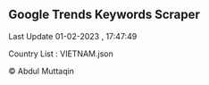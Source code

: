 

## Google Trends Keywords Scraper 
 
Last Update 01-02-2023 , 17:47:49

Country List :
VIETNAM.json



© Abdul Muttaqin 
